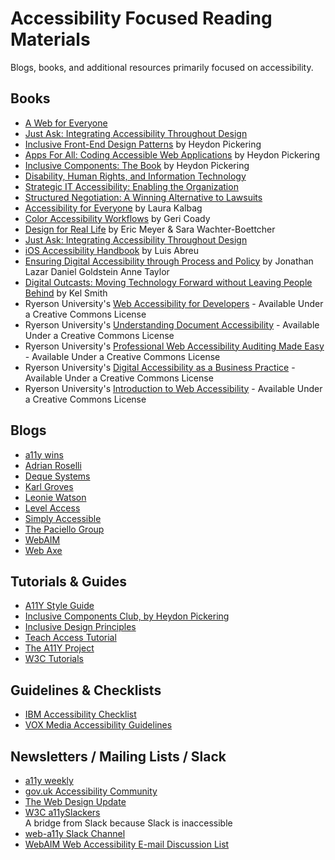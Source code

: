 # Accessibility Focused Reading Materials
Blogs, books, and additional resources primarily focused on accessibility.


## Books
- [A Web for Everyone](http://rosenfeldmedia.com/books/a-web-for-everyone/)
- [Just Ask: Integrating Accessibility Throughout Design](http://uiaccess.com/accessucd/)  
- [Inclusive Front-End Design Patterns](https://www.smashingmagazine.com/inclusive-design-patterns/) by Heydon Pickering
- [Apps For All: Coding Accessible Web Applications](https://shop.smashingmagazine.com/products/apps-for-all) by Heydon Pickering
- [Inclusive Components: The Book](http://book.inclusive-components.design/) by Heydon Pickering
- [Disability, Human Rights, and Information Technology](http://www.upenn.edu/pennpress/book/15640.html) 
- [Strategic IT Accessibility: Enabling the Organization](http://www.strategicaccessibility.com/)
- [Structured Negotiation: A Winning Alternative to Lawsuits](https://shop.americanbar.org/eBus/Store/ProductDetails.aspx?productId=254116970&term=lainey%20feingold)
- [Accessibility for Everyone](https://abookapart.com/products/accessibility-for-everyone) by Laura Kalbag
- [Color Accessibility Workflows](https://abookapart.com/products/color-accessibility-workflows) by Geri Coady
- [Design for Real Life](https://abookapart.com/products/design-for-real-life) by Eric Meyer & Sara Wachter-Boettcher 
- [Just Ask: Integrating Accessibility Throughout Design](http://www.uiaccess.com/accessucd/) 
- [iOS Accessibility Handbook](https://leanpub.com/iosaccessibility) by Luis Abreu
- [Ensuring Digital Accessibility through Process and Policy](https://www.elsevier.com/books/ensuring-digital-accessibility-through-process-and-policy/lazar/978-0-12-800646-7) by Jonathan Lazar Daniel Goldstein Anne Taylor
- [Digital Outcasts: Moving Technology Forward without Leaving People Behind](http://digital-outcasts.com/) by Kel Smith 
- Ryerson University's [Web Accessibility for Developers](https://pressbooks.library.ryerson.ca/wafd/) - Available Under a Creative Commons License
- Ryerson University's [Understanding Document Accessibility](https://pressbooks.library.ryerson.ca/docs/) - Available Under a Creative Commons License
- Ryerson University's [Professional Web Accessibility Auditing Made Easy](https://pressbooks.library.ryerson.ca/pwaa/) - Available Under a Creative Commons License
- Ryerson University's [Digital Accessibility as a Business Practice](https://pressbooks.library.ryerson.ca/dabp/) - Available Under a Creative Commons License
- Ryerson University's [Introduction to Web Accessibility](https://pressbooks.library.ryerson.ca/iwacc/) - Available Under a Creative Commons License

## Blogs
- [a11y wins](https://a11ywins.tumblr.com/)  
- [Adrian Roselli](http://adrianroselli.com/tag/accessibility)
- [Deque Systems](https://www.deque.com/blog)
- [Karl Groves](http://www.karlgroves.com/blog/)  
- [Leonie Watson](https://tink.uk/)
- [Level Access](https://www.levelaccess.com/blog/)
- [Simply Accessible](http://simplyaccessible.com/articles/)
- [The Paciello Group](https://www.paciellogroup.com/blog/)  
- [WebAIM](http://webaim.org/blog/)
- [Web Axe](http://webaxe.org/)  


## Tutorials & Guides
- [A11Y Style Guide](https://github.com/cehfisher/a11y-style-guide)  
- [Inclusive Components Club, by Heydon Pickering](http://inclusive-components.club/)  
- [Inclusive Design Principles](http://inclusivedesignprinciples.org/)  
- [Teach Access Tutorial](https://teachaccess.github.io/tutorial/)  
- [The A11Y Project](http://a11yproject.com/)  
- [W3C Tutorials](http://www.w3.org/WAI/tutorials/)  


## Guidelines & Checklists  
- [IBM Accessibility Checklist](https://www-03.ibm.com/able/guidelines/ci162/accessibility_checklist.html)  
- [VOX Media Accessibility Guidelines](http://accessibility.voxmedia.com/)  


## Newsletters / Mailing Lists / Slack
- [a11y weekly](http://a11yweekly.com/)  
- [gov.uk Accessibility Community](https://www.gov.uk/service-manual/communities/accessibility-community)  
- [The Web Design Update](https://groups.google.com/a/d.umn.edu/forum/?hl=en#!forum/webdev)  
- [W3C a11ySlackers](https://gitter.im/w3c/a11ySlackers)  
  A bridge from Slack because Slack is inaccessible
- [web-a11y Slack Channel](https://web-a11y.slack.com/messages/C042TSFGN/)  
- [WebAIM Web Accessibility E-mail Discussion List](http://webaim.org/discussion/)
